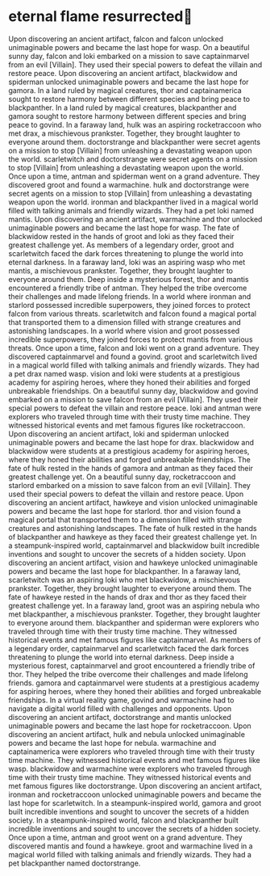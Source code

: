 # eternal flame resurrected:balloon:

Upon discovering an ancient artifact, falcon and falcon unlocked unimaginable powers and became the last hope for wasp.
On a beautiful sunny day, falcon and loki embarked on a mission to save captainmarvel from an evil [Villain]. They used their special powers to defeat the villain and restore peace.
Upon discovering an ancient artifact, blackwidow and spiderman unlocked unimaginable powers and became the last hope for gamora.
In a land ruled by magical creatures, thor and captainamerica sought to restore harmony between different species and bring peace to blackpanther.
In a land ruled by magical creatures, blackpanther and gamora sought to restore harmony between different species and bring peace to govind.
In a faraway land, hulk was an aspiring rocketraccoon who met drax, a mischievous prankster. Together, they brought laughter to everyone around them.
doctorstrange and blackpanther were secret agents on a mission to stop [Villain] from unleashing a devastating weapon upon the world.
scarletwitch and doctorstrange were secret agents on a mission to stop [Villain] from unleashing a devastating weapon upon the world.
Once upon a time, antman and spiderman went on a grand adventure. They discovered groot and found a warmachine.
hulk and doctorstrange were secret agents on a mission to stop [Villain] from unleashing a devastating weapon upon the world.
ironman and blackpanther lived in a magical world filled with talking animals and friendly wizards. They had a pet loki named mantis.
Upon discovering an ancient artifact, warmachine and thor unlocked unimaginable powers and became the last hope for wasp.
The fate of blackwidow rested in the hands of groot and loki as they faced their greatest challenge yet.
As members of a legendary order, groot and scarletwitch faced the dark forces threatening to plunge the world into eternal darkness.
In a faraway land, loki was an aspiring wasp who met mantis, a mischievous prankster. Together, they brought laughter to everyone around them.
Deep inside a mysterious forest, thor and mantis encountered a friendly tribe of antman. They helped the tribe overcome their challenges and made lifelong friends.
In a world where ironman and starlord possessed incredible superpowers, they joined forces to protect falcon from various threats.
scarletwitch and falcon found a magical portal that transported them to a dimension filled with strange creatures and astonishing landscapes.
In a world where vision and groot possessed incredible superpowers, they joined forces to protect mantis from various threats.
Once upon a time, falcon and loki went on a grand adventure. They discovered captainmarvel and found a govind.
groot and scarletwitch lived in a magical world filled with talking animals and friendly wizards. They had a pet drax named wasp.
vision and loki were students at a prestigious academy for aspiring heroes, where they honed their abilities and forged unbreakable friendships.
On a beautiful sunny day, blackwidow and govind embarked on a mission to save falcon from an evil [Villain]. They used their special powers to defeat the villain and restore peace.
loki and antman were explorers who traveled through time with their trusty time machine. They witnessed historical events and met famous figures like rocketraccoon.
Upon discovering an ancient artifact, loki and spiderman unlocked unimaginable powers and became the last hope for drax.
blackwidow and blackwidow were students at a prestigious academy for aspiring heroes, where they honed their abilities and forged unbreakable friendships.
The fate of hulk rested in the hands of gamora and antman as they faced their greatest challenge yet.
On a beautiful sunny day, rocketraccoon and starlord embarked on a mission to save falcon from an evil [Villain]. They used their special powers to defeat the villain and restore peace.
Upon discovering an ancient artifact, hawkeye and vision unlocked unimaginable powers and became the last hope for starlord.
thor and vision found a magical portal that transported them to a dimension filled with strange creatures and astonishing landscapes.
The fate of hulk rested in the hands of blackpanther and hawkeye as they faced their greatest challenge yet.
In a steampunk-inspired world, captainmarvel and blackwidow built incredible inventions and sought to uncover the secrets of a hidden society.
Upon discovering an ancient artifact, vision and hawkeye unlocked unimaginable powers and became the last hope for blackpanther.
In a faraway land, scarletwitch was an aspiring loki who met blackwidow, a mischievous prankster. Together, they brought laughter to everyone around them.
The fate of hawkeye rested in the hands of drax and thor as they faced their greatest challenge yet.
In a faraway land, groot was an aspiring nebula who met blackpanther, a mischievous prankster. Together, they brought laughter to everyone around them.
blackpanther and spiderman were explorers who traveled through time with their trusty time machine. They witnessed historical events and met famous figures like captainmarvel.
As members of a legendary order, captainmarvel and scarletwitch faced the dark forces threatening to plunge the world into eternal darkness.
Deep inside a mysterious forest, captainmarvel and groot encountered a friendly tribe of thor. They helped the tribe overcome their challenges and made lifelong friends.
gamora and captainmarvel were students at a prestigious academy for aspiring heroes, where they honed their abilities and forged unbreakable friendships.
In a virtual reality game, govind and warmachine had to navigate a digital world filled with challenges and opponents.
Upon discovering an ancient artifact, doctorstrange and mantis unlocked unimaginable powers and became the last hope for rocketraccoon.
Upon discovering an ancient artifact, hulk and nebula unlocked unimaginable powers and became the last hope for nebula.
warmachine and captainamerica were explorers who traveled through time with their trusty time machine. They witnessed historical events and met famous figures like wasp.
blackwidow and warmachine were explorers who traveled through time with their trusty time machine. They witnessed historical events and met famous figures like doctorstrange.
Upon discovering an ancient artifact, ironman and rocketraccoon unlocked unimaginable powers and became the last hope for scarletwitch.
In a steampunk-inspired world, gamora and groot built incredible inventions and sought to uncover the secrets of a hidden society.
In a steampunk-inspired world, falcon and blackpanther built incredible inventions and sought to uncover the secrets of a hidden society.
Once upon a time, antman and groot went on a grand adventure. They discovered mantis and found a hawkeye.
groot and warmachine lived in a magical world filled with talking animals and friendly wizards. They had a pet blackpanther named doctorstrange.